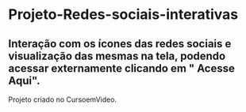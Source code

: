 # Projeto-Redes-sociais-interativas
## Interação com os ícones das redes sociais e visualização das mesmas na tela, podendo acessar externamente clicando em " Acesse Aqui".
Projeto criado no CursoemVideo.
